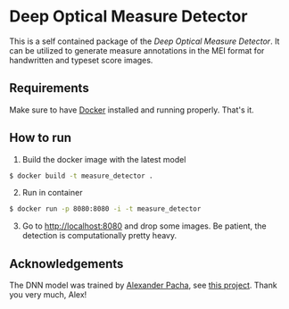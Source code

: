 # Deep Optical Measure Detector

This is a self contained package of the *Deep Optical Measure Detector*. It can be utilized to generate measure annotations in the MEI format for handwritten and typeset score images.

## Requirements
Make sure to have [Docker](https://www.docker.com/) installed and running properly. That's it.

## How to run
1. Build the docker image with the latest model

```bash
$ docker build -t measure_detector .
```

2. Run in container
```bash
$ docker run -p 8080:8080 -i -t measure_detector
```

3. Go to [http://localhost:8080](http://localhost:8080) and drop some images. Be patient, the detection is computationally pretty heavy.

## Acknowledgements
The DNN model was trained by [Alexander Pacha](https://github.com/apacha/), see [this project](https://github.com/OMR-Research/MeasureDetector/). Thank you very much, Alex!
